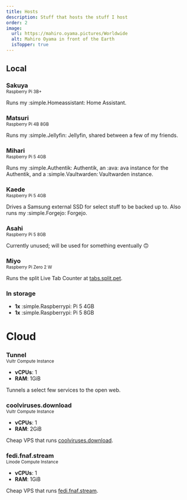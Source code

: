 ```yaml
---
title: Hosts
description: Stuff that hosts the stuff I host
order: 2
image:
  url: https://mahiro.oyama.pictures/Worldwide
  alt: Mahiro Oyama in front of the Earth
  isTopper: true
---
```


## Local

<h3 style="margin-bottom: 0;">Sakuya</h3>
<p style="margin-top: 0;"><small>Raspberry Pi 3B+</small></p>

Runs my :simple.Homeassistant: Home Assistant.

<h3 style="margin-bottom: 0;">Matsuri</h3>
<p style="margin-top: 0;"><small>Raspberry Pi 4B 8GB</small></p>

Runs my :simple.Jellyfin:&nbsp;Jellyfin, shared between a few of my friends.

<h3 style="margin-bottom: 0;">Mihari</h3>
<p style="margin-top: 0;"><small>Raspberry Pi 5 4GB</small></p>

Runs my :simple.Authentik: Authentik, an :ava: ava instance for the Authentik, and a :simple.Vaultwarden:&thinsp;Vaultwarden instance.

<h3 style="margin-bottom: 0;">Kaede</h3>
<p style="margin-top: 0;"><small>Raspberry Pi 5 4GB</small></p>

Drives a Samsung external SSD for select stuff to be backed up to. Also runs my :simple.Forgejo: Forgejo.

<h3 style="margin-bottom: 0;">Asahi</h3>
<p style="margin-top: 0;"><small>Raspberry Pi 5 8GB</small></p>

Currently unused; will be used for something eventually 🙃

<h3 style="margin-bottom: 0;">Miyo</h3>
<p style="margin-top: 0;"><small>Raspberry Pi Zero 2 W</small></p>

Runs the split Live Tab Counter at [tabs.split.pet](https://tabs.split.pet).

### In storage

- **1x** :simple.Raspberrypi: Pi 5 4GB
- **1x** :simple.Raspberrypi: Pi 5 8GB

# Cloud

<h3 style="margin-bottom: 0;">Tunnel</h3>
<p style="margin-top: 0;"><small>Vultr Compute Instance</small></p>

- **vCPUs**: 1
- **RAM**: 1GiB

Tunnels a select few services to the open web.

<h3 style="margin-bottom: 0;">coolviruses.download</h3>
<p style="margin-top: 0;"><small>Vultr Compute Instance</small></p>

- **vCPUs**: 1
- **RAM**: 2GiB

Cheap VPS that runs [coolviruses.download](https://coolviruses.download).

<h3 style="margin-bottom: 0;">fedi.fnaf.stream</h3>
<p style="margin-top: 0;"><small>Linode Compute Instance</small></p>

- **vCPUs**: 1
- **RAM**: 1GiB

Cheap VPS that runs [fedi.fnaf.stream](https://fedi.fnaf.stream/).